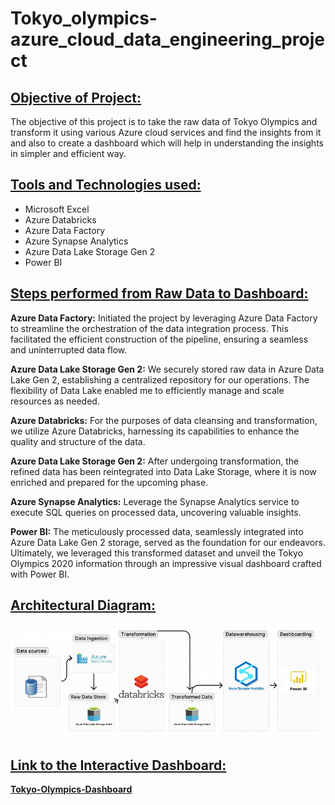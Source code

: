 # Tokyo_olympics-azure_cloud_data_engineering_project

## <ins>Objective of Project:</ins>
The objective of this project is to take the raw data of Tokyo Olympics and transform it using various Azure cloud services and find the insights from it and also to create a dashboard which will help in understanding the insights in simpler and efficient way.

## <ins>Tools and Technologies used:</ins>
- Microsoft Excel
- Azure Databricks
- Azure Data Factory
- Azure Synapse Analytics
- Azure Data Lake Storage Gen 2
- Power BI

## <ins>Steps performed from Raw Data to Dashboard:</ins>

**Azure Data Factory:** Initiated the project by leveraging Azure Data Factory to streamline the orchestration of the data integration process. This facilitated the efficient construction of the pipeline, ensuring a seamless and uninterrupted data flow.

**Azure Data Lake Storage Gen 2:** We securely stored raw data in Azure Data Lake Gen 2, establishing a centralized repository for our operations. The flexibility of Data Lake enabled me to efficiently manage and scale resources as needed.

**Azure Databricks:**  For the purposes of data cleansing and transformation, we utilize Azure Databricks, harnessing its capabilities to enhance the quality and structure of the data.

**Azure Data Lake Storage Gen 2:** After undergoing transformation, the refined data has been reintegrated into Data Lake Storage, where it is now enriched and prepared for the upcoming phase.

**Azure Synapse Analytics:** Leverage the Synapse Analytics service to execute SQL queries on processed data, uncovering valuable insights.

**Power BI:** The meticulously processed data, seamlessly integrated into Azure Data Lake Gen 2 storage, served as the foundation for our endeavors. Ultimately, we leveraged this transformed dataset and unveil the Tokyo Olympics 2020 information through an impressive visual dashboard crafted with Power BI.


## <ins>Architectural Diagram:</ins>
![Architectural_diagram](https://github.com/KiranParihar/Tokyo_olympics-azure_cloud_data_engineering_project/blob/main/Architectural_diagram.png)

## <ins>Link to the Interactive Dashboard:</ins>
**[Tokyo-Olympics-Dashboard](https://app.powerbi.com/view?r=eyJrIjoiYTFmOTA4Y2ItMjBiZi00NWRiLWJkZWEtZTcwMzVjZWJlYmM5IiwidCI6IjcxNTE2MzQyLTZhODMtNGVmMy1iNTk1LTkyMWJkYmFlMWQwZCJ9)**

